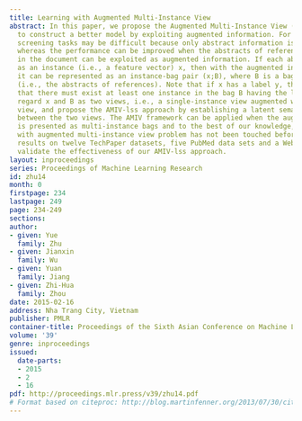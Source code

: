 ```yaml
---
title: Learning with Augmented Multi-Instance View
abstract: In this paper, we propose the Augmented Multi-Instance View (AMIV) framework
  to construct a better model by exploiting augmented information. For example, abstract
  screening tasks may be difficult because only abstract information is available,
  whereas the performance can be improved when the abstracts of references listed
  in the document can be exploited as augmented information. If each abstract is represented
  as an instance (i.e., a feature vector) x, then with the augmented information,
  it can be represented as an instance-bag pair (x;B), where B is a bag of instances
  (i.e., the abstracts of references). Note that if x has a label y, then we assume
  that there must exist at least one instance in the bag B having the label y. We
  regard x and B as two views, i.e., a single-instance view augmented with a multi-instance
  view, and propose the AMIV-lss approach by establishing a latent semantic subspace
  between the two views. The AMIV framework can be applied when the augmented information
  is presented as multi-instance bags and to the best of our knowledge, such a learning
  with augmented multi-instance view problem has not been touched before. Experimental
  results on twelve TechPaper datasets, five PubMed data sets and a WebPage data set
  validate the effectiveness of our AMIV-lss approach.
layout: inproceedings
series: Proceedings of Machine Learning Research
id: zhu14
month: 0
firstpage: 234
lastpage: 249
page: 234-249
sections: 
author:
- given: Yue
  family: Zhu
- given: Jianxin
  family: Wu
- given: Yuan
  family: Jiang
- given: Zhi-Hua
  family: Zhou
date: 2015-02-16
address: Nha Trang City, Vietnam
publisher: PMLR
container-title: Proceedings of the Sixth Asian Conference on Machine Learning
volume: '39'
genre: inproceedings
issued:
  date-parts:
  - 2015
  - 2
  - 16
pdf: http://proceedings.mlr.press/v39/zhu14.pdf
# Format based on citeproc: http://blog.martinfenner.org/2013/07/30/citeproc-yaml-for-bibliographies/
---
```

